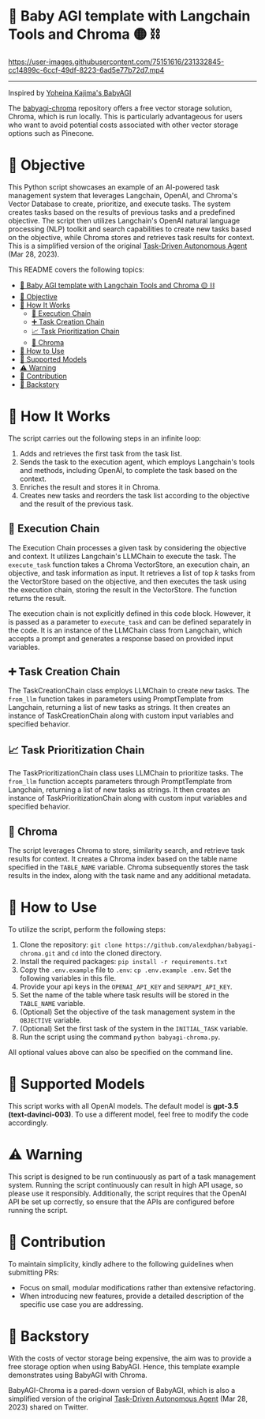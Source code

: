 # 🤖 Baby AGI template with Langchain Tools and Chroma 🟡 ⛓️

https://user-images.githubusercontent.com/75151616/231332845-cc14899c-6ccf-49df-8223-6ad5e77b72d7.mp4

---

Inspired by [Yoheina Kajima's BabyAGI](https://github.com/yoheinakajima/babyagi)

The [babyagi-chroma](https://github.com/alexdphan/babyagi-chroma) repository offers a free vector storage solution, Chroma, which is run locally. This is particularly advantageous for users who want to avoid potential costs associated with other vector storage options such as Pinecone.

# 🎯 Objective

This Python script showcases an example of an AI-powered task management system that leverages Langchain, OpenAI, and Chroma's Vector Database to create, prioritize, and execute tasks. The system creates tasks based on the results of previous tasks and a predefined objective. The script then utilizes Langchain's OpenAI natural language processing (NLP) toolkit and search capabilities to create new tasks based on the objective, while Chroma stores and retrieves task results for context. This is a simplified version of the original [Task-Driven Autonomous Agent](https://twitter.com/yoheinakajima/status/1640934493489070080?s=20) (Mar 28, 2023).

This README covers the following topics:

- [🤖 Baby AGI template with Langchain Tools and Chroma 🟡 ⛓️](#-baby-agi-template-with-langchain-tools-and-chroma--️)
- [🎯 Objective](#-objective)
- [🔧 How It Works](#-how-it-works)
  - [🔗 Execution Chain](#-execution-chain)
  - [➕ Task Creation Chain](#-task-creation-chain)
  - [📈 Task Prioritization Chain](#-task-prioritization-chain)
  - [💽 Chroma](#-chroma)
- [📖 How to Use](#-how-to-use)
- [🧪 Supported Models](#-supported-models)
- [⚠️ Warning](#️-warning)
- [🤝 Contribution](#-contribution)
- [📜 Backstory](#-backstory)

# 🔧 How It Works<a name="how-it-works"></a>

The script carries out the following steps in an infinite loop:

1. Adds and retrieves the first task from the task list.
2. Sends the task to the execution agent, which employs Langchain's tools and methods, including OpenAI, to complete the task based on the context.
3. Enriches the result and stores it in Chroma.
4. Creates new tasks and reorders the task list according to the objective and the result of the previous task.

## 🔗 Execution Chain

The Execution Chain processes a given task by considering the objective and context. It utilizes Langchain's LLMChain to execute the task. The `execute_task` function takes a Chroma VectorStore, an execution chain, an objective, and task information as input. It retrieves a list of top _k_ tasks from the VectorStore based on the objective, and then executes the task using the execution chain, storing the result in the VectorStore. The function returns the result.

The execution chain is not explicitly defined in this code block. However, it is passed as a parameter to `execute_task` and can be defined separately in the code. It is an instance of the LLMChain class from Langchain, which accepts a prompt and generates a response based on provided input variables.

## ➕ Task Creation Chain

The TaskCreationChain class employs LLMChain to create new tasks. The `from_llm` function takes in parameters using PromptTemplate from Langchain, returning a list of new tasks as strings. It then creates an instance of TaskCreationChain along with custom input variables and specified behavior.

## 📈 Task Prioritization Chain

The TaskPrioritizationChain class uses LLMChain to prioritize tasks. The `from_llm` function accepts parameters through PromptTemplate from Langchain, returning a list of new tasks as strings. It then creates an instance of TaskPrioritizationChain along with custom input variables and specified behavior.

## 💽 Chroma

The script leverages Chroma to store, similarity search, and retrieve task results for context. It creates a Chroma index based on the table name specified in the `TABLE_NAME` variable. Chroma subsequently stores the task results in the index, along with the task name and any additional metadata.

# 📖 How to Use<a name="how-to-use"></a>

To utilize the script, perform the following steps:

1. Clone the repository: `git clone https://github.com/alexdphan/babyagi-chroma.git` and `cd` into the cloned directory.
2. Install the required packages: `pip install -r requirements.txt`
3. Copy the `.env.example` file to `.env`: `cp .env.example .env`. Set the following variables in this file.
4. Provide your api keys in the `OPENAI_API_KEY` and `SERPAPI_API_KEY`.
5. Set the name of the table where task results will be stored in the `TABLE_NAME` variable.
6. (Optional) Set the objective of the task management system in the `OBJECTIVE` variable.
7. (Optional) Set the first task of the system in the `INITIAL_TASK` variable.
8. Run the script using the command `python babyagi-chroma.py`.

All optional values above can also be specified on the command line.

# 🧪 Supported Models<a name="supported-models"></a>

This script works with all OpenAI models. The default model is **gpt-3.5 (text-davinci-003)**. To use a different model, feel free to modify the code accordingly.

# ⚠️ Warning<a name="continous-script-warning"></a>

This script is designed to be run continuously as part of a task management system. Running the script continuously can result in high API usage, so please use it responsibly. Additionally, the script requires that the OpenAI API be set up correctly, so ensure that the APIs are configured before running the script.

# 🤝 Contribution

To maintain simplicity, kindly adhere to the following guidelines when submitting PRs:

- Focus on small, modular modifications rather than extensive refactoring.
- When introducing new features, provide a detailed description of the specific use case you are addressing.

# 📜 Backstory

With the costs of vector storage being expensive, the aim was to provide a free storage option when using BabyAGI. Hence, this template example demonstrates using BabyAGI with Chroma.

BabyAGI-Chroma is a pared-down version of BabyAGI, which is also a simplified version of the original [Task-Driven Autonomous Agent](https://twitter.com/yoheinakajima/status/1640934493489070080?s=20) (Mar 28, 2023) shared on Twitter.
